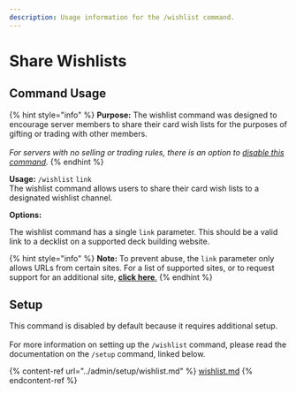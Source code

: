 ```yaml
---
description: Usage information for the /wishlist command.
---
```


# Share Wishlists

## Command Usage

{% hint style="info" %}
**Purpose:** The wishlist command was designed to encourage server members to share their card wish lists for the purposes of gifting or trading with other members.\
\
_For servers with no selling or trading rules, there is an option to_ [_disable this command_](../admin/setup/wishlist.md)_._
{% endhint %}

**Usage:** `/wishlist` `link`\
The wishlist command allows users to share their card wish lists to a designated wishlist channel.

**Options:**

The wishlist command has a single `link` parameter. This should be a valid link to a decklist on a supported deck building website.

{% hint style="info" %}
**Note:** To prevent abuse, the `link` parameter only allows URLs from certain sites. For a list of supported sites, or to request support for an additional site, [**click here**.](https://github.com/wise-io/GolemHeart/issues/25)
{% endhint %}

## Setup

This command is disabled by default because it requires additional setup.\
\
For more information on setting up the `/wishlist` command, please read the documentation on the `/setup` command, linked below.

{% content-ref url="../admin/setup/wishlist.md" %}
[wishlist.md](../admin/setup/wishlist.md)
{% endcontent-ref %}
